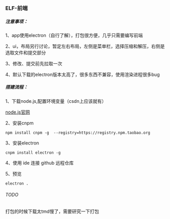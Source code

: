 ### ELF-前端

##### 注意事项：

1、app使用electron（自行了解），打包很方便，几乎只需要编写前端

2、ui，布局另行讨论，暂定左右布局，左侧是菜单栏，选择压缩和解压，右侧是选取文件和提交部分

3、修改、提交前先拉取一次

4、默认下载的electron版本太高了，很多东西不兼容，使用渲染进程很多bug

##### 搭建流程：

1、下载node.js,配置环境变量（csdn上应该就有）

[node.js官网](https://nodejs.org/en)

2、安装cnpm

```shell
npm install cnpm -g  --registry=https://registry.npm.taobao.org
```

3、安装electron

```shell
cnpm install electron -g
```

4、使用 ide 连接 github 远程仓库

5、预览
```shell
electron .
```

###### TODO

打包的时候下载太tmd慢了，需要研究一下打包
